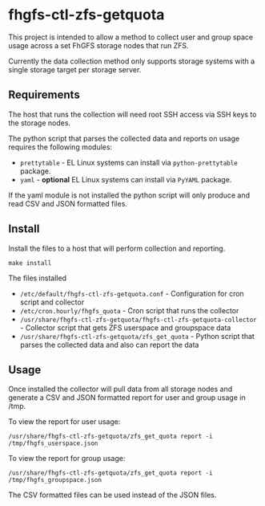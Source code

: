 # fhgfs-ctl-zfs-getquota

This project is intended to allow a method to collect user and group space usage across a set FhGFS storage nodes that run ZFS.

Currently the data collection method only supports storage systems with a single storage target per storage server.

## Requirements

The host that runs the collection will need root SSH access via SSH keys to the storage nodes.

The python script that parses the collected data and reports on usage requires the following modules:

* `prettytable` - EL Linux systems can install via `python-prettytable` package.
* `yaml` - **optional** EL Linux systems can install via `PyYAML` package.

If the yaml module is not installed the python script will only produce and read CSV and JSON formatted files.

## Install

Install the files to a host that will perform collection and reporting.

    make install

The files installed

* `/etc/default/fhgfs-ctl-zfs-getquota.conf` - Configuration for cron script and collector
* `/etc/cron.hourly/fhgfs_quota` - Cron script that runs the collector
* `/usr/share/fhgfs-ctl-zfs-getquota/fhgfs-ctl-zfs-getquota-collector` - Collector script that gets ZFS userspace and groupspace data
* `/usr/share/fhgfs-ctl-zfs-getquota/zfs_get_quota` - Python script that parses the collected data and also can report the data

## Usage

Once installed the collector will pull data from all storage nodes and generate a CSV and JSON formatted report for user and group usage in /tmp.

To view the report for user usage:

    /usr/share/fhgfs-ctl-zfs-getquota/zfs_get_quota report -i /tmp/fhgfs_userspace.json

To view the report for group usage:

    /usr/share/fhgfs-ctl-zfs-getquota/zfs_get_quota report -i /tmp/fhgfs_groupspace.json

The CSV formatted files can be used instead of the JSON files.
